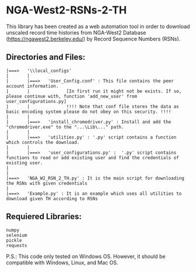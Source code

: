 # NGA-West2-RSNs-2-TH
This library has been created as a web automation tool in order to download unscaled record time histories from NGA-West2 Database (https://ngawest2.berkeley.edu/) by Record Sequence Numbers (RSNs).

Directories and Files:
----------------------
	
	|===>	'\\local_configs'
	|		|
	|		|===>	'User_Config.conf' : This file contains the peer account information.
	|		|			   [In first run it might not be exists. If so, please continue with, function 'add_new_user' from user_configurations.py]
	|		|			   !!!! Note that conf file stores the data as basic encoding system please do not obey on this security. !!!!
	|		|
	|		|===>	'install_chromedriver.py' : Install and add the "chromedriver.exe" to the "...\Lib\..." path.
	|		|
	|		|===>	'utilities.py' : '.py' script contains a function which controls the download.
	|		|
	|		|===>	'user_configurations.py' :	'.py' script contains functions to read or add existing user and find the credentials of existing user.
	|											
	|
	|===>	'NGA_W2_RSN_2_TH.py' : It is the main script for downloading the RSNs with given credentials
	|
	|===>	'Example.py' : It is an example which uses all utilities to download given TH according to RSNs

Requiered Libraries:
--------------------
	numpy
	selenium
	pickle
	requests
	
P.S.: This code only tested on Windows OS. However, it should be compatible with Windows, Linux, and Mac OS.
